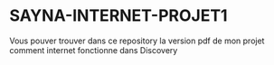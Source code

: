 # SAYNA-INTERNET-PROJET1

Vous pouver trouver dans ce repository la version pdf de mon projet comment internet fonctionne dans Discovery
